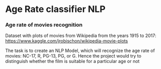 # Age Rate classifier NLP

### Age rate of movies recognition
Dataset with plots of movies from Wikipedia from the years 1915 to 2017: 
https://www.kaggle.com/jrobischon/wikipedia-movie-plots 

The task is to create an NLP Model, which will recognize the age rate of movies: 
NC-17, R, PG-13, PG, or G. Hence the project would try to distinguish
whether the film is suitable for a particular age or not


